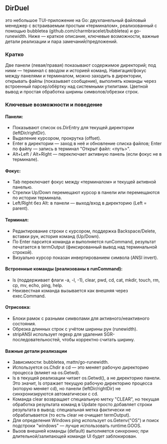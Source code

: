 ## DirDuel 
 это небольшое TUI-приложение на Go: двухпанельный файловый менеджер с встраиваемым простым «терминалом», реализованный с помощью bubbletea (github.com/charmbracelet/bubbletea) и go-runewidth. Ниже — краткое описание, ключевые возможности, важные детали реализации и пара замечаний/предложений.


### Кратко

Две панели (левая/правая) показывают содержимое директорий; под ними — терминал с вводом и историей команд.
Навигация/фокус между панелями и терминалом, можно заходить в директории, открывать файлы (показывает сообщение), выполнять команды через встроенный парсер/обёртку над системными утилитами.
Цветной вывод и простая обработка ширины символов/обрезки строк.

### Ключевые возможности и поведение

#### Панели:
- Показывают список os.DirEntry для текущей директории (leftDir/rightDir).
- Выделение курсором, прокрутка (offset).
- Enter в директории — заход в неё и обновление списка файлов; Enter по файлу — запись в терминал "Открыт файл: <путь>".
- Alt+Left / Alt+Right — переключает активную панель (если фокус не в терминале).
#### Фокус:
- Tab переключает фокус между «терминалом» и текущей активной панелью.
- Стрелки Up/Down перемещают курсор в панели или перемещаются по истории терминала.
- Left/Right без Alt: в панели — выход/вход в директорию (Left = parent).
#### Терминал:
- Редактирование строки с курсором, поддержка Backspace/Delete, вставки рун, история команд (Up/Down).
- По Enter парсится команда и выполняется runCommand, результат печатается в termOutput (фиксированный вывод над терминальной строкой).
- Визуально курсор показан инвертированием символа (ANSI invert).
#### Встроенные команды (реализованы в runCommand):
- ls (поддерживает флаги -a, -l, -1), clear, pwd, cd, cat, mkdir, touch, rm, cp, mv, echo, ping, help.
- Неизвестная команда вызывается как внешняя через exec.Command.
#### Отрисовка:
- Блоки рамок с разными символами для активного/неактивного состояния.
- Обрезка длинных строк с учётом ширины рун (runewidth).
- stripANSI использует regexp для удаления SGR-последовательностей, чтобы корректно считать ширину.

#### Важные детали реализации


- Зависимости: bubbletea, mattn/go-runewidth.
- Используется os.Chdir в cd — это меняет рабочую директорию процесса (влияет на os.Getwd).
- ls в текущей реализации читает os.Getwd(), а не директорию панели. Это значит, ls отражает текущую рабочую директорию процесса (которую меняет cd), но панели (leftDir/rightDir) не синхронизируются автоматически с cd.
- Команда clear возвращает специальную метку "CLEAR", но текущая обработка результата команд в Update просто добавляет строки результата в вывод: специальная метка фактически не обрабатывается (то есть clear не очищает termOutput).
- Для определения Windows ping использует os.Getenv("OS") и поиск подстроки "windows" — лучше использовать runtime.GOOS.
- Вызов внешней команды (default) выполняется синхронно; при длительной/залипающей команде UI будет заблокирован.
